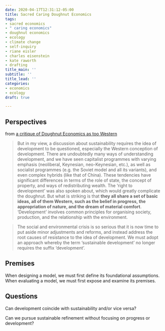```yaml
---
date: 2020-04-17T12:31:12-05:00
title: Sacred Caring Doughnut Economics
tags:
- sacred economics
- " caring economics"
- doughnut economics
- ecology
- climate change
- self-inquiry
- riane eisler
- charles eisenstein
- kate raworth
- drafting
title_main: ''
subtitle: ''
title_lead: ''
categories:
- economics
- ecology
draft: true

---
```

## Perspectives

from [a critique of Doughnut Economics as too Western](https://views-voices.oxfam.org.uk/2012/02/is-doughnut-economics-too-western/ "Is doughnut economics too Western? Critique from Latin American environmentalist, Eduardo Gudynas")

> But in my view, a discussion about sustainability requires the idea of development to be questioned, especially the Western conception of development. There are undoubtedly many ways of understanding development, and we have seen capitalist programmes with varying emphasis (neoliberal, Keynesian, neo-Keynesian, etc.), as well as socialist programmes (e.g. the Soviet model and all its variants), and even complex hybrids (like that of China). These tendencies have significant differences in terms of the role of state, the concept of property, and ways of redistributing wealth. The ‘right to development’ was also spoken about, which would greatly complicate the doughnut. But what is striking is that **they all share a set of basic ideas, all of them Western, such as the belief in progress, the appropriation of nature, and the dream of material comfort**. ‘Development’ involves common principles for organising society, production, and the relationship with the environment.

> The social and environmental crisis is so serious that it is now time to put aside minor adjustments and reforms, and instead address the root causes of resistance to the idea of development. We must adopt an approach whereby the term ‘sustainable development’ no longer requires the suffix ‘development’.

## Premises

When designing a model, we must first define its foundational assumptions. When evaluating a model, we must first expose and examine its premises.

## Questions

Can development coincide with sustainability and/or vice versa?

Can we pursue sustainable refinement without focusing on progress or development?